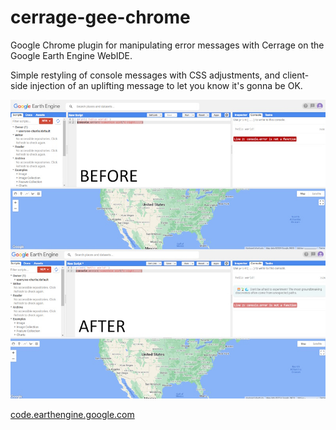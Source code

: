 # cerrage-gee-chrome

Google Chrome plugin for manipulating error messages with Cerrage on the Google Earth Engine WebIDE.

Simple restyling of console messages with CSS adjustments, and client-side injection of an uplifting message to let you know it's gonna be OK.

![Example](Cerrage-GEE.jpg)

[code.earthengine.google.com](https://code.earthengine.google.com/)
